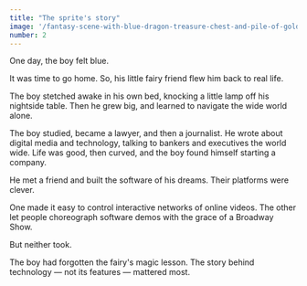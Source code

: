 ```yaml
---
title: "The sprite's story"
image: '/fantasy-scene-with-blue-dragon-treasure-chest-and-pile-of-golden-coins-d-illustration-707801968.jpg'
number: 2
---
```


One day, the boy felt blue. 

It was time to go home. So, his little fairy friend flew him back to real life. 

The boy stetched awake in his own bed, knocking a little lamp off his nightside table. Then he grew big, and learned to navigate the wide world alone. 

The boy studied, became a lawyer, and then a journalist. He wrote about digital media and technology, talking to bankers and executives the world wide. Life was good, then curved, and the boy found himself starting a company. 

He met a friend and built the software of his dreams. Their platforms were clever. 

One made it easy to control interactive networks of online videos. The other let people choreograph software demos with the grace of a Broadway Show. 

But neither took. 

The boy had forgotten the fairy's magic lesson. The story behind technology — not its features — mattered most.
